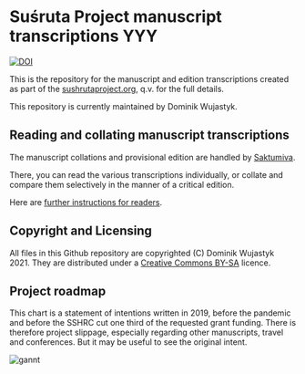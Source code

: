 # Suśruta Project manuscript transcriptions YYY

[![DOI](https://zenodo.org/badge/305195084.svg)](https://zenodo.org/badge/latestdoi/305195084)

This is the repository for the manuscript and edition transcriptions created as part of the [sushrutaproject.org](http://sushrutaproject.org), q.v. for the full details.


This repository is currently maintained by Dominik Wujastyk. 

## Reading and collating manuscript transcriptions

The manuscript collations and provisional edition are handled by [Saktumiva](https://saktumiva.org/wiki/wujastyk/susrutasamhita/start).

There, you can read the various transcriptions individually, or collate and compare them selectively in the manner of a critical edition. 

Here are [further instructions for readers](https://saktumiva.org/wiki/users).

## Copyright and Licensing
All files in this Github repository are copyrighted (C) Dominik Wujastyk 2021.  They are distributed under a  [Creative Commons BY-SA](https://creativecommons.org/licenses/by-sa/4.0/) licence.

## Project roadmap

This chart is a statement of intentions written in 2019, before the pandemic and before the SSHRC cut one third of the requested grant funding.  There is therefore project slippage, especially regarding other manuscripts, travel and conferences.  But it may be useful to see the original intent. 

![gannt](https://user-images.githubusercontent.com/762246/127780310-8578546a-a707-4499-9f14-c2d1fefb2605.png)	
